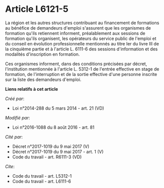 # Article L6121-5

La région et les autres structures contribuant au financement de formations au bénéfice de demandeurs d'emploi s'assurent que
les organismes de formation qu'ils retiennent informent, préalablement aux sessions de formation qu'ils organisent, les
opérateurs du service public de l'emploi et du conseil en évolution professionnelle mentionnés au titre Ier du livre III de
la cinquième partie et à l'article L. 6111-6 des sessions d'information et des modalités d'inscription en formation. 

Ces organismes informent, dans des conditions précisées par décret, l'institution mentionnée à l'article L. 5312-1 de
l'entrée effective en stage de formation, de l'interruption et de la sortie effective d'une personne inscrite sur la liste
des demandeurs d'emploi.

**Liens relatifs à cet article**

_Créé par_:

  - Loi n°2014-288 du 5 mars 2014 - art. 21 (VD)

_Modifié par_:

  - Loi n°2016-1088 du 8 août 2016 - art. 81

_Cité par_:

  - Décret n°2017-1019 du 9 mai 2017 (V)
  - Décret n°2017-1019 du 9 mai 2017 - art. 1 (V)
  - Code du travail - art. R6111-3 (VD)

_Cite_:

  - Code du travail - art. L5312-1
  - Code du travail - art. L6111-6
